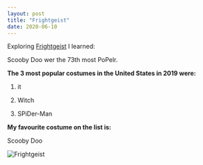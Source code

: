```yaml
---
layout: post
title: "Frightgeist"
date: 2020-06-10
---
```


Exploring [Frightgeist](https://frightgeist.withgoogle.com/) I learned:<!--more-->

Scooby Doo wer the 73th most PoPelr.

**The 3 most popular costumes in the United States in 2019 were:**

1) it

2) Witch

3) SPiDer-Man

**My favourite costume on the list is:**

Scooby Doo

![Frightgeist](https://lmw13.github.io/images/frightgeist.jpg "Frightgeist")
